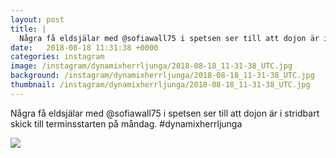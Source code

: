 ```yaml
---
layout: post
title: |
  Några få eldsjälar med @sofiawall75 i spetsen ser till att dojon är i stridbart skick till terminsstarten på måndag
date:   2018-08-18 11:31:38 +0000
categories: instagram
image: /instagram/dynamixherrljunga/2018-08-18_11-31-38_UTC.jpg
background: /instagram/dynamixherrljunga/2018-08-18_11-31-38_UTC.jpg
thumbnail: /instagram/dynamixherrljunga/2018-08-18_11-31-38_UTC.jpg
---
```

Några få eldsjälar med @sofiawall75 i spetsen ser till att dojon är i stridbart skick till terminsstarten på måndag. #dynamixherrljunga



<img src='/www-dynamix-herrljunga/instagram/dynamixherrljunga/2018-08-18_11-31-38_UTC.jpg' class='img-fluid' />
